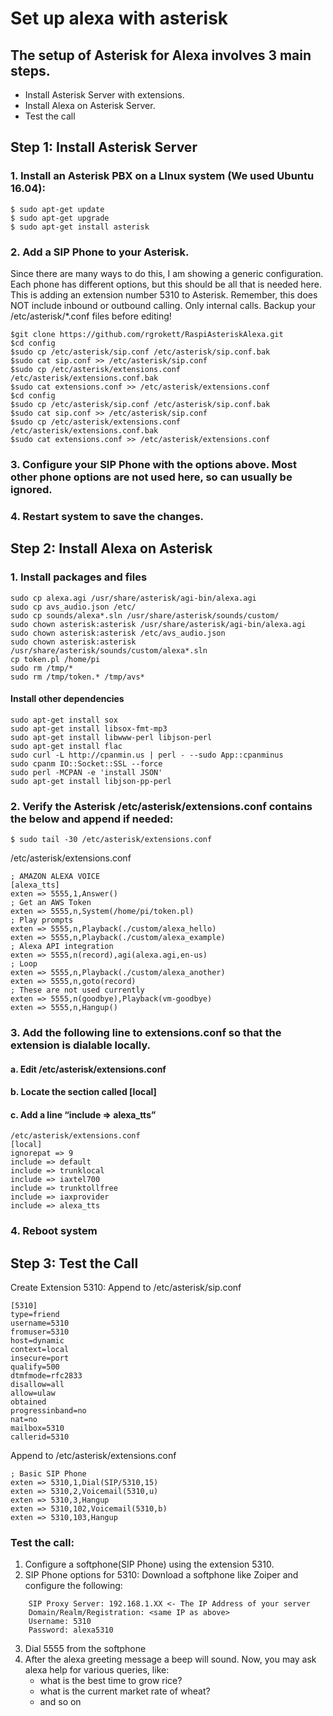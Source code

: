 # Set up alexa with asterisk

## The setup of Asterisk for Alexa involves 3 main steps.
* Install Asterisk Server with extensions.
* Install Alexa on Asterisk Server.
* Test the call

## Step 1: Install Asterisk Server

### 1. Install an Asterisk PBX on a LInux system (We used Ubuntu 16.04):
```
$ sudo apt-get update
$ sudo apt-get upgrade
$ sudo apt-get install asterisk
```

### 2. Add a SIP Phone to your Asterisk. 
Since there are many ways to do this, I am showing a generic
configuration. Each phone has different options, but this should be all that is needed here.
This is adding an extension number 5310 to Asterisk. Remember, this does NOT include inbound or outbound calling. Only internal calls. Backup your /etc/asterisk/*.conf files before editing!
```
$git clone https://github.com/rgrokett/RaspiAsteriskAlexa.git
$cd config
$sudo cp /etc/asterisk/sip.conf /etc/asterisk/sip.conf.bak
$sudo cat sip.conf >> /etc/asterisk/sip.conf
$sudo cp /etc/asterisk/extensions.conf /etc/asterisk/extensions.conf.bak
$sudo cat extensions.conf >> /etc/asterisk/extensions.conf
$cd config
$sudo cp /etc/asterisk/sip.conf /etc/asterisk/sip.conf.bak
$sudo cat sip.conf >> /etc/asterisk/sip.conf
$sudo cp /etc/asterisk/extensions.conf /etc/asterisk/extensions.conf.bak
$sudo cat extensions.conf >> /etc/asterisk/extensions.conf
```
### 3. Configure your SIP Phone with the options above. Most other phone options are not used here, so can usually be ignored.

### 4. Restart system to save the changes.


## Step 2: Install Alexa on Asterisk
### 1. Install packages and files
```
sudo cp alexa.agi /usr/share/asterisk/agi-bin/alexa.agi
sudo cp avs_audio.json /etc/
sudo cp sounds/alexa*.sln /usr/share/asterisk/sounds/custom/
sudo chown asterisk:asterisk /usr/share/asterisk/agi-bin/alexa.agi
sudo chown asterisk:asterisk /etc/avs_audio.json
sudo chown asterisk:asterisk /usr/share/asterisk/sounds/custom/alexa*.sln
cp token.pl /home/pi
sudo rm /tmp/*
sudo rm /tmp/token.* /tmp/avs*
```

#### Install other dependencies
```
sudo apt-get install sox
sudo apt-get install libsox-fmt-mp3
sudo apt-get install libwww-perl libjson-perl
sudo apt-get install flac
sudo curl -L http://cpanmin.us | perl - --sudo App::cpanminus
sudo cpanm IO::Socket::SSL --force
sudo perl -MCPAN -e 'install JSON'
sudo apt-get install libjson-pp-perl
```

### 2. Verify the Asterisk /etc/asterisk/extensions.conf contains the below and append if needed:
```
$ sudo tail -30 /etc/asterisk/extensions.conf
```

/etc/asterisk/extensions.conf
```
; AMAZON ALEXA VOICE
[alexa_tts]
exten => 5555,1,Answer()
; Get an AWS Token
exten => 5555,n,System(/home/pi/token.pl)
; Play prompts
exten => 5555,n,Playback(./custom/alexa_hello)
exten => 5555,n,Playback(./custom/alexa_example)
; Alexa API integration
exten => 5555,n(record),agi(alexa.agi,en-us)
; Loop
exten => 5555,n,Playback(./custom/alexa_another)
exten => 5555,n,goto(record)
; These are not used currently
exten => 5555,n(goodbye),Playback(vm-goodbye)
exten => 5555,n,Hangup()
```

### 3. Add the following line to extensions.conf so that the extension is dialable locally.
#### a. Edit /etc/asterisk/extensions.conf
#### b. Locate the section called [local]
#### c. Add a line “include => alexa_tts”
```
/etc/asterisk/extensions.conf
[local]
ignorepat => 9
include => default
include => trunklocal
include => iaxtel700
include => trunktollfree
include => iaxprovider
include => alexa_tts
```
### 4. Reboot system

## Step 3: Test the Call

Create Extension 5310: Append to /etc/asterisk/sip.conf
```
[5310]
type=friend
username=5310
fromuser=5310
host=dynamic
context=local
insecure=port
qualify=500
dtmfmode=rfc2833
disallow=all
allow=ulaw
obtained
progressinband=no
nat=no
mailbox=5310
callerid=5310

```
Append to /etc/asterisk/extensions.conf
```
; Basic SIP Phone
exten => 5310,1,Dial(SIP/5310,15)
exten => 5310,2,Voicemail(5310,u)
exten => 5310,3,Hangup
exten => 5310,102,Voicemail(5310,b)
exten => 5310,103,Hangup
```


### Test the call:

1. Configure a softphone(SIP Phone) using the extension 5310.
2. SIP Phone options for 5310: Download a softphone like Zoiper and configure the following:
```
	SIP Proxy Server: 192.168.1.XX <- The IP Address of your server
	Domain/Realm/Registration: <same IP as above>
	Username: 5310
	Password: alexa5310
```
3. Dial 5555 from the softphone
6. After the alexa greeting message a beep will sound. Now, you may ask alexa help for various queries, like:
    * what is the best time to grow rice?
    * what is the current market rate of wheat?
    * and so on

